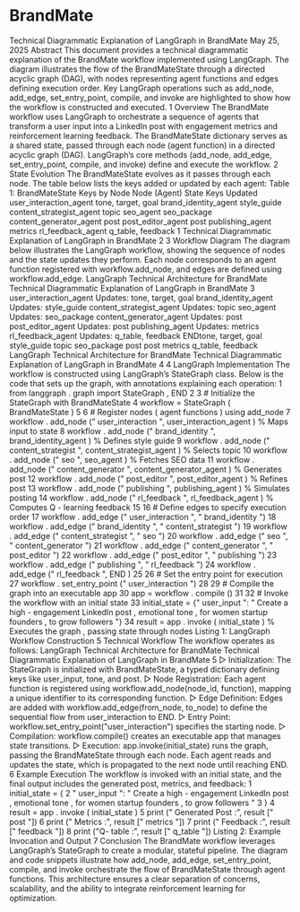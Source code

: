 # BrandMate
Technical Diagrammatic Explanation of LangGraph
in BrandMate
May 25, 2025
Abstract
This document provides a technical diagrammatic explanation of the BrandMate workflow implemented using LangGraph. The diagram illustrates the flow of the BrandMateState
through a directed acyclic graph (DAG), with nodes representing agent functions and
edges defining execution order. Key LangGraph operations such as add_node, add_edge,
set_entry_point, compile, and invoke are highlighted to show how the workflow is constructed and executed.
1 Overview
The BrandMate workflow uses LangGraph to orchestrate a sequence of agents that transform a
user input into a LinkedIn post with engagement metrics and reinforcement learning feedback.
The BrandMateState dictionary serves as a shared state, passed through each node (agent
function) in a directed acyclic graph (DAG). LangGraph’s core methods (add_node, add_edge,
set_entry_point, compile, and invoke) define and execute the workflow.
2 State Evolution
The BrandMateState evolves as it passes through each node. The table below lists the keys
added or updated by each agent:
Table 1: BrandMateState Keys by Node
Node (Agent) State Keys Updated
user_interaction_agent tone, target, goal
brand_identity_agent style_guide
content_strategist_agent topic
seo_agent seo_package
content_generator_agent post
post_editor_agent post
publishing_agent metrics
rl_feedback_agent q_table, feedback
1
Technical Diagrammatic Explanation of LangGraph in BrandMate 2
3 Workflow Diagram
The diagram below illustrates the LangGraph workflow, showing the sequence of nodes and
the state updates they perform. Each node corresponds to an agent function registered with
workflow.add_node, and edges are defined using workflow.add_edge.
LangGraph Technical Architecture for BrandMate
Technical Diagrammatic Explanation of LangGraph in BrandMate 3
user_interaction_agent
Updates: tone, target, goal
brand_identity_agent
Updates: style_guide
content_strategist_agent
Updates: topic
seo_agent
Updates: seo_package
content_generator_agent
Updates: post
post_editor_agent
Updates: post
publishing_agent
Updates: metrics
rl_feedback_agent
Updates: q_table, feedback
ENDtone, target, goal style_guide topic seo_package post post metrics q_table, feedback
LangGraph Technical Architecture for BrandMate
Technical Diagrammatic Explanation of LangGraph in BrandMate 4
4 LangGraph Implementation
The workflow is constructed using LangGraph’s StateGraph class. Below is the code that sets
up the graph, with annotations explaining each operation:
1 from langgraph . graph import StateGraph , END
2
3 # Initialize the StateGraph with BrandMateState
4 workflow = StateGraph ( BrandMateState )
5
6 # Register nodes ( agent functions ) using add_node
7 workflow . add_node (" user_interaction ", user_interaction_agent ) % Maps
input to state
8 workflow . add_node (" brand_identity ", brand_identity_agent ) %
Defines style guide
9 workflow . add_node (" content_strategist ", content_strategist_agent ) %
Selects topic
10 workflow . add_node (" seo ", seo_agent ) %
Fetches SEO data
11 workflow . add_node (" content_generator ", content_generator_agent ) %
Generates post
12 workflow . add_node (" post_editor ", post_editor_agent ) %
Refines post
13 workflow . add_node (" publishing ", publishing_agent ) %
Simulates posting
14 workflow . add_node (" rl_feedback ", rl_feedback_agent ) %
Computes Q - learning feedback
15
16 # Define edges to specify execution order
17 workflow . add_edge (" user_interaction ", " brand_identity ")
18 workflow . add_edge (" brand_identity ", " content_strategist ")
19 workflow . add_edge (" content_strategist ", " seo ")
20 workflow . add_edge (" seo ", " content_generator ")
21 workflow . add_edge (" content_generator ", " post_editor ")
22 workflow . add_edge (" post_editor ", " publishing ")
23 workflow . add_edge (" publishing ", " rl_feedback ")
24 workflow . add_edge (" rl_feedback ", END )
25
26 # Set the entry point for execution
27 workflow . set_entry_point (" user_interaction ")
28
29 # Compile the graph into an executable app
30 app = workflow . compile ()
31
32 # Invoke the workflow with an initial state
33 initial_state = {" user_input ": " Create a high - engagement LinkedIn
post , emotional tone , for women startup founders , to grow
followers "}
34 result = app . invoke ( initial_state ) % Executes the graph , passing
state through nodes
Listing 1: LangGraph Workflow Construction
5 Technical Workflow
The workflow operates as follows:
LangGraph Technical Architecture for BrandMate
Technical Diagrammatic Explanation of LangGraph in BrandMate 5
▷ Initialization: The StateGraph is initialized with BrandMateState, a typed dictionary
defining keys like user_input, tone, and post.
▷ Node Registration: Each agent function is registered using workflow.add_node(node_id,
function), mapping a unique identifier to its corresponding function.
▷ Edge Definition: Edges are added with workflow.add_edge(from_node, to_node) to
define the sequential flow from user_interaction to END.
▷ Entry Point: workflow.set_entry_point("user_interaction") specifies the starting
node.
▷ Compilation: workflow.compile() creates an executable app that manages state transitions.
▷ Execution: app.invoke(initial_state) runs the graph, passing the BrandMateState
through each node. Each agent reads and updates the state, which is propagated to the
next node until reaching END.
6 Example Execution
The workflow is invoked with an initial state, and the final output includes the generated post,
metrics, and feedback:
1 initial_state = {
2 " user_input ": " Create a high - engagement LinkedIn post , emotional
tone , for women startup founders , to grow followers "
3 }
4 result = app . invoke ( initial_state )
5 print (" Generated Post :", result [" post "])
6 print (" Metrics :", result [" metrics "])
7 print (" Feedback :", result [" feedback "])
8 print ("Q- table :", result [" q_table "])
Listing 2: Example Invocation and Output
7 Conclusion
The BrandMate workflow leverages LangGraph’s StateGraph to create a modular, stateful
pipeline. The diagram and code snippets illustrate how add_node, add_edge, set_entry_point,
compile, and invoke orchestrate the flow of BrandMateState through agent functions. This
architecture ensures a clear separation of concerns, scalability, and the ability to integrate reinforcement learning for optimization.
